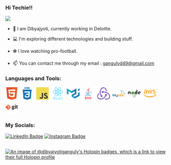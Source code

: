 <div id="header" align="left">
  <h3>
  Hi Techie!!
  </h3>
</div>
<div id="header" align="center">
  <img src="https://komarev.com/ghpvc/?username=dibyajyoti-ganguly&style=flat-square&color=blue" align="left"/>
</div>
<br/>

- 👋 I am Dibyajyoti, currently working in Deloitte.

- 💻 I'm exploring different technologies and building stuff.

- ⚽ I love watching pro-football.

- 📫 You can contact me through my email : gangulyd49@gmail.com

<h3>Languages and Tools:</h3>

<div>
  <img src="https://github.com/devicons/devicon/blob/master/icons/html5/html5-original.svg" title="HTML5" alt="HTML" width="40" height="40"/>&nbsp;
  <img src="https://github.com/devicons/devicon/blob/master/icons/css3/css3-plain-wordmark.svg"  title="CSS3" alt="CSS" width="40" height="40"/>&nbsp;
  <img src="https://github.com/devicons/devicon/blob/master/icons/javascript/javascript-original.svg" title="JavaScript" alt="JavaScript" width="40" height="40"/>&nbsp;
  <img src="https://github.com/devicons/devicon/blob/master/icons/react/react-original-wordmark.svg" title="React" alt="React" width="40" height="40"/>&nbsp;
  <img src="https://github.com/devicons/devicon/blob/master/icons/materialui/materialui-original.svg" title="Material UI" alt="Material UI" width="40" height="40"/>&nbsp;
  <img src="https://github.com/devicons/devicon/blob/master/icons/java/java-original-wordmark.svg" title="Java" alt="Java" width="40" height="40"/>&nbsp;
  <img src="https://github.com/devicons/devicon/blob/master/icons/redux/redux-original.svg" title="Redux" alt="Redux " width="40" height="40"/>&nbsp;
  <img src="https://github.com/devicons/devicon/blob/master/icons/mysql/mysql-original-wordmark.svg" title="MySQL"  alt="MySQL" width="40" height="40"/>&nbsp;
  <img src="https://github.com/devicons/devicon/blob/master/icons/nodejs/nodejs-original-wordmark.svg" title="NodeJS" alt="NodeJS" width="40" height="40"/>&nbsp;
  <img src="https://github.com/devicons/devicon/blob/master/icons/amazonwebservices/amazonwebservices-plain-wordmark.svg" title="AWS" alt="AWS" width="40"         
  height="40"/>&nbsp;
  <img src="https://github.com/devicons/devicon/blob/master/icons/git/git-original-wordmark.svg" title="Git" **alt="Git" width="40" height="40"/>
</div>

<h3>My Socials:</h3>

<div id="badges">
  <a href="https://www.linkedin.com/in/dibyajyoti-ganguly-2261621b9"><img src="https://img.shields.io/badge/LinkedIn-blue?style=for-the-badge&logo=linkedin&logoColor=white"   alt="LinkedIn Badge"/></a>  
  <a href="https://www.instagram.com/_.dgeez._"><img src="https://img.shields.io/badge/Instagram-red?style=for-the-badge&logo=instagram&logoColor=white" alt="Instagram Badge"/></a>
</div>
<br/>

[![An image of @dibyajyotiganguly's Holopin badges, which is a link to view their full Holopin profile](https://holopin.me/dibyajyotiganguly)](https://holopin.io/@dibyajyotiganguly)

<!---
Dibyajyoti2002/Dibyajyoti2002 is a ✨ special ✨ repository because its `README.md` (this file) appears on your GitHub profile.
You can click the Preview link to take a look at your changes.
--->
